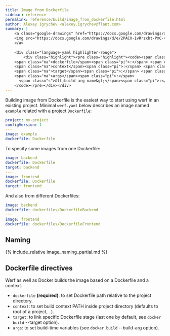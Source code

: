 ```yaml
---
title: Image from Dockerfile
sidebar: reference
permalink: reference/build/image_from_dockerfile.html
author: Alexey Igrychev <alexey.igrychev@flant.com>
summary: |
    <a class="google-drawings" href="https://docs.google.com/drawings/d/e/2PACX-1vRrzxht-PmC-4NKq95DtLS9E7JrvtuHy0JpMKdylzlZtEZ5m7bJwEMJ6rXTLevFosWZXmi9t3rDVaPB/pub?w=2031&amp;h=144" data-featherlight="image">
    <img src="https://docs.google.com/drawings/d/e/2PACX-1vRrzxht-PmC-4NKq95DtLS9E7JrvtuHy0JpMKdylzlZtEZ5m7bJwEMJ6rXTLevFosWZXmi9t3rDVaPB/pub?w=1016&amp;h=72">
    </a>
    
    <div class="language-yaml highlighter-rouge">
        <div class="highlight"><pre class="highlight"><code><span class="na">image</span><span class="pi">:</span> <span class="s">&lt;image name... || ~&gt;</span>
    <span class="na">dockerfile</span><span class="pi">:</span> <span class="s">&lt;relative path&gt;</span>
    <span class="na">context</span><span class="pi">:</span> <span class="s">&lt;relative path&gt;</span>
    <span class="na">target</span><span class="pi">:</span> <span class="s">&lt;docker stage name&gt;</span>
    <span class="na">args</span><span class="pi">:</span>
      <span class="s">&lt;build arg name&gt;</span><span class="pi">:</span> <span class="s">&lt;value&gt;</span>
    </code></pre></div></div>
---
```


Building image from Dockerfile is the easiest way to start using werf in an existing project. 
Minimal `werf.yaml` below describes an image named `example` related with a project `Dockerfile`:

```yaml
project: my-project
configVersion: 1
---
image: example
dockerfile: Dockerfile
```

To specify some images from one Dockerfile:

```yaml
image: backend
dockerfile: Dockerfile
target: backend
---
image: frontend
dockerfile: Dockerfile
target: frontend
```

And also from different Dockerfiles:

```yaml
image: backend
dockerfile: dockerfiles/DockerfileBackend
---
image: frontend
dockerfile: dockerfiles/DockerfileFrontend
```

## Naming

{% include_relative image_naming_partial.md %}

## Dockerfile directives

Werf as well as Docker builds the image based on a Dockerfile and a context. 

- `dockerfile` **(required)**: to set Dockerfile path relative to the project directory. 
- `context`: to set build context PATH inside project directory (defaults to root of a project, `.`).
- `target`: to link specific Dockerfile stage (last one by default, see `docker build` --target option).
- `args`: to set build-time variables (see `docker build` --build-arg option).